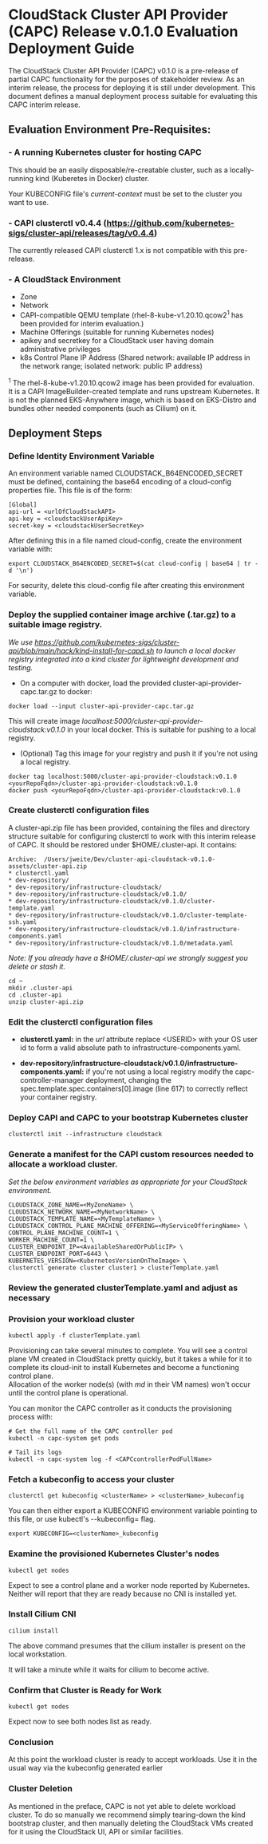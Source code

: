 # CloudStack Cluster API Provider (CAPC) Release v.0.1.0 Evaluation Deployment Guide

The CloudStack Cluster API Provider (CAPC) v0.1.0 is a pre-release of partial CAPC functionality for the purposes
of stakeholder review.  As an interim release, the process for deploying it is still under development.  This document
defines a manual deployment process suitable for evaluating this CAPC interim release.

## Evaluation Environment Pre-Requisites:

### - A running Kubernetes cluster for hosting CAPC

This should be an easily disposable/re-creatable cluster, such as a locally-running kind (Kuberetes in Docker) cluster.

Your KUBECONFIG file's *current-context* must be set to the cluster you want to use.

### - CAPI clusterctl v0.4.4 (https://github.com/kubernetes-sigs/cluster-api/releases/tag/v0.4.4)

The currently released CAPI clusterctl 1.x is not compatible with this pre-release.

### - A CloudStack Environment
- Zone
- Network
- CAPI-compatible QEMU template  (rhel-8-kube-v1.20.10.qcow2<sup>1</sup> has been provided for interim evaluation.)
- Machine Offerings (suitable for running Kubernetes nodes)
- apikey and secretkey for a CloudStack user having domain administrative privileges
- k8s Control Plane IP Address (Shared network: available IP address in the network range; isolated network: public IP address)

<sup>1</sup> The rhel-8-kube-v1.20.10.qcow2 image has been provided for evaluation.  It is a CAPI ImageBuilder-created template
and runs upstream Kubernetes.  It is not the planned EKS-Anywhere image, which is based on EKS-Distro and bundles
other needed components (such as Cilium) on it.

## Deployment Steps
### Define Identity Environment Variable

An environment variable named CLOUDSTACK_B64ENCODED_SECRET must be defined, containing the base64 encoding of a 
cloud-config properties file.  This file is of the form:

```
[Global]
api-url = <urlOfCloudStackAPI>
api-key = <cloudstackUserApiKey>
secret-key = <cloudstackUserSecretKey>
```
After defining this in a file named cloud-config, create the environment variable with:

```
export CLOUDSTACK_B64ENCODED_SECRET=$(cat cloud-config | base64 | tr -d '\n')
```

For security, delete this cloud-config file after creating this environment variable.

### Deploy the supplied container image archive (.tar.gz) to a suitable image registry.  

*We use https://github.com/kubernetes-sigs/cluster-api/blob/main/hack/kind-install-for-capd.sh to launch a local
docker registry integrated into a kind cluster for lightweight development and testing.*

- On a computer with docker, load the provided cluster-api-provider-capc.tar.gz to docker: 
```
docker load --input cluster-api-provider-capc.tar.gz
```

This will create image *localhost:5000/cluster-api-provider-cloudstack:v0.1.0* in your local docker.  This is suitable
for pushing to a local registry.

- (Optional) Tag this image for your registry and push it if you're not using a local registry.
```
docker tag localhost:5000/cluster-api-provider-cloudstack:v0.1.0 <yourRepoFqdn>/cluster-api-provider-cloudstack:v0.1.0
docker push <yourRepoFqdn>/cluster-api-provider-cloudstack:v0.1.0
```

### Create clusterctl configuration files
A cluster-api.zip file has been provided, containing the files and directory structure suitable for configuring 
clusterctl to work with this interim release of CAPC.  It should be restored under $HOME/.cluster-api.  It contains:

```
Archive:  /Users/jweite/Dev/cluster-api-cloudstack-v0.1.0-assets/cluster-api.zip
* clusterctl.yaml
* dev-repository/
* dev-repository/infrastructure-cloudstack/
* dev-repository/infrastructure-cloudstack/v0.1.0/
* dev-repository/infrastructure-cloudstack/v0.1.0/cluster-template.yaml
* dev-repository/infrastructure-cloudstack/v0.1.0/cluster-template-ssh.yaml
* dev-repository/infrastructure-cloudstack/v0.1.0/infrastructure-components.yaml
* dev-repository/infrastructure-cloudstack/v0.1.0/metadata.yaml
```

*Note: If you already have a $HOME/.cluster-api we strongly suggest you delete or stash it.*

```
cd ~
mkdir .cluster-api
cd .cluster-api
unzip cluster-api.zip 
```

### Edit the clusterctl configuration files
- **clusterctl.yaml:** in the *url* attribute replace \<USERID\> with your OS user id to form a valid absolute path to infrastructure-components.yaml.

- **dev-repository/infrastructure-cloudstack/v0.1.0/infrastructure-components.yaml:** if you're not using a local registry modify the capc-controller-manager deployment, changing the spec.template.spec.containers[0].image (line 617) to correctly reflect your container registry. 

### Deploy CAPI and CAPC to your bootstrap Kubernetes cluster
```
clusterctl init --infrastructure cloudstack
```

### Generate a manifest for the CAPI custom resources needed to allocate a workload cluster.

*Set the below environment variables as appropriate for your CloudStack environment.*

```
CLOUDSTACK_ZONE_NAME=<MyZoneName> \
CLOUDSTACK_NETWORK_NAME=<MyNetworkName> \
CLOUDSTACK_TEMPLATE_NAME=<MyTemplateName> \
CLOUDSTACK_CONTROL_PLANE_MACHINE_OFFERING=<MyServiceOfferingName> \
CONTROL_PLANE_MACHINE_COUNT=1 \
WORKER_MACHINE_COUNT=1 \
CLUSTER_ENDPOINT_IP=<AvailableSharedOrPublicIP> \
CLUSTER_ENDPOINT_PORT=6443 \
KUBERNETES_VERSION=<KubernetesVersionOnTheImage> \
clusterctl generate cluster cluster1 > clusterTemplate.yaml

```

### Review the generated clusterTemplate.yaml and adjust as necessary


### Provision your workload cluster

```
kubectl apply -f clusterTemplate.yaml
```

Provisioning can take several minutes to complete.  You will see a control plane VM created in CloudStack pretty quickly, 
but it takes a while for it to complete its cloud-init to install Kubernetes and become a functioning control plane.  
Allocation of the worker node(s) (with *md* in their VM names) won't occur until the control plane is operational.

You can monitor the CAPC controller as it conducts the provisioning process with:
```
# Get the full name of the CAPC controller pod
kubectl -n capc-system get pods

# Tail its logs
kubectl -n capc-system log -f <CAPCcontrollerPodFullName>
```

### Fetch a kubeconfig to access your cluster
```
clusterctl get kubeconfig <clusterName> > <clusterName>_kubeconfig
```

You can then either export a KUBECONFIG environment variable pointing to this file, or use kubectl's --kubeconfig=<filePath>
flag.
```
export KUBECONFIG=<clusterName>_kubeconfig
```

### Examine the provisioned Kubernetes Cluster's nodes
```
kubectl get nodes
```
Expect to see a control plane and a worker node reported by Kubernetes.  Neither will report that they are ready
because no CNI is installed yet.

### Install Cilium CNI
```
cilium install
```
The above command presumes that the cilium installer is present on the local workstation.

It will take a minute while it waits for cilium to become active.

### Confirm that Cluster is Ready for Work
```
kubectl get nodes
```
Expect now to see both nodes list as ready.

### Conclusion
At this point the workload cluster is ready to accept workloads.  Use it in the usual way via the kubeconfig generated
earlier

### Cluster Deletion
As mentioned in the preface, CAPC is not yet able to delete workload cluster.  To do so manually we recommend
simply tearing-down the kind bootstrap cluster, and then manually deleting the CloudStack VMs created for it
using the CloudStack UI, API or similar facilities.
